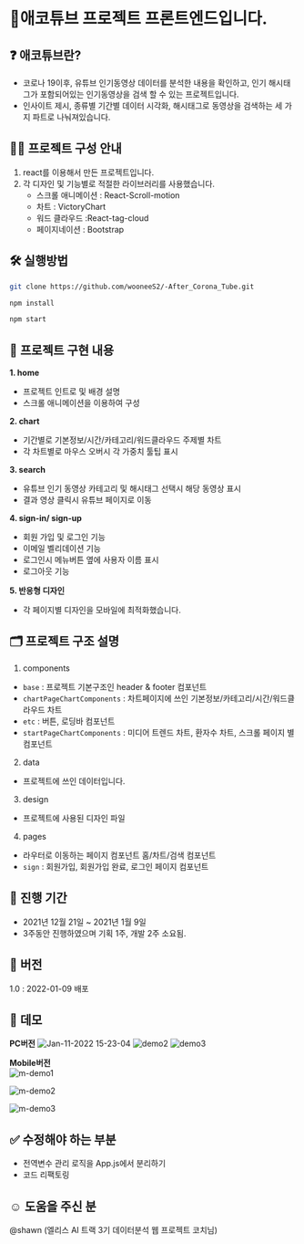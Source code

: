 # 🙌애코튜브 프로젝트 프론트엔드입니다.

## ❓ 애코튜브란?

- 코로나 19이후, 유튜브 인기동영상 데이터를 분석한 내용을 확인하고, 인기 해시태그가 포함되어있는 인기동영상을 검색 할 수 있는 프로젝트입니다.
- 인사이트 제시, 종류별 기간별 데이터 시각화, 해시태그로 동영상을 검색하는 세 가지 파트로 나눠져있습니다.

## 🙋‍♀️ 프로젝트 구성 안내

1. react를 이용해서 만든 프로젝트입니다.
2. 각 디자인 및 기능별로 적절한 라이브러리를 사용했습니다.
   - 스크롤 애니메이션 : React-Scroll-motion
   - 차트 : VictoryChart
   - 워드 클라우드 :React-tag-cloud
   - 페이지네이션 : Bootstrap

## 🛠 실행방법

```bash
git clone https://github.com/wooneeS2/-After_Corona_Tube.git

npm install

npm start
```

## 🤟 프로젝트 구현 내용

**1. home**

- 프로젝트 인트로 및 배경 설명
- 스크롤 애니메이션을 이용하여 구성

**2. chart**

- 기간별로 기본정보/시간/카테고리/워드클라우드 주제별 차트
- 각 차트별로 마우스 오버시 각 가중치 툴팁 표시

**3. search**

- 유튜브 인기 동영상 카테고리 및 해시태그 선택시 해당 동영상 표시
- 결과 영상 클릭시 유튜브 페이지로 이동

**4. sign-in/ sign-up**

- 회원 가입 및 로그인 기능
- 이메일 벨리데이션 기능
- 로그인시 메뉴버튼 옆에 사용자 이름 표시
- 로그아웃 기능

**5. 반응형 디자인**

- 각 페이지별 디자인을 모바일에 최적화했습니다.

## 🗂 프로젝트 구조 설명

1. components

- `base` : 프로젝트 기본구조인 header & footer 컴포넌트
- `chartPageChartComponents` : 차트페이지에 쓰인 기본정보/카테고리/시간/워드클라우드 차트
- `etc` : 버튼, 로딩바 컴포넌트
- `startPageChartComponents` : 미디어 트렌드 차트, 환자수 차트, 스크롤 페이지 별 컴포넌트

2. data

- 프로젝트에 쓰인 데이터입니다.

3. design

- 프로젝트에 사용된 디자인 파일

4. pages

- 라우터로 이동하는 페이지 컴포넌트 홈/차트/검색 컴포넌트
- `sign` : 회원가입, 회원가입 완료, 로그인 페이지 컴포넌트

## 📆 진행 기간

- 2021년 12월 21일 ~ 2021년 1월 9일
- 3주동안 진행하였으며 기획 1주, 개발 2주 소요됨.

## 🏅 버전

1.0 : 2022-01-09 배포

## 🥁 데모

**PC버전**
![Jan-11-2022 15-23-04](https://user-images.githubusercontent.com/49189226/148891913-8cd5b570-4bf0-4e5c-adeb-28d5333dec45.gif)
![demo2](https://user-images.githubusercontent.com/49189226/148891547-50c2642d-2b09-4ee3-b510-5cde148f7c55.gif)
![demo3](https://user-images.githubusercontent.com/49189226/148891553-79db2bac-faff-4d6a-9f4d-bebea331e24d.gif)

**Mobile버전**  
 ![m-demo1](https://user-images.githubusercontent.com/49189226/148892384-4ea22e88-4403-426e-9d01-8d8b6c3f2a87.gif)

![m-demo2](https://user-images.githubusercontent.com/49189226/148892396-1a44db19-369b-4b69-991c-366ef3c5857f.gif)

![m-demo3](https://user-images.githubusercontent.com/49189226/148892405-fb341f0e-629f-4287-ae79-1b2ce685c475.gif)

## ✅ 수정해야 하는 부분

- 전역변수 관리 로직을 App.js에서 분리하기
- 코드 리팩토링

## ☺️ 도움을 주신 분

@shawn (엘리스 AI 트랙 3기 데이터분석 웹 프로젝트 코치님)
